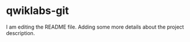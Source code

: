 # qwiklabs-git
I am editing the README file. Adding some more details about the project description.

